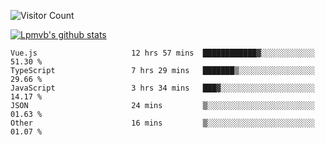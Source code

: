 ![Visitor Count](https://profile-counter.glitch.me/Lpmvb/count.svg)

[![Lpmvb's github stats](https://github-readme-stats.vercel.app/api?username=lpmvb&show_icons=true&title_color=fff&icon_color=79ff97&text_color=9f9f9f&bg_color=151515)](https://github.com/anuraghazra/github-readme-stats)

<!--
Here are some ideas to get you started:

- 🔭 I’m currently working on ...
- 🌱 I’m currently learning ...
- 👯 I’m looking to collaborate on ...
- 🤔 I’m looking for help with ...
- 💬 Ask me about ...
- 📫 How to reach me: ...
- 😄 Pronouns: ...
- ⚡ Fun fact: ...
-->

<!--START_SECTION:waka-->

```text
Vue.js                     12 hrs 57 mins  ████████████▓░░░░░░░░░░░░   51.30 %
TypeScript                 7 hrs 29 mins   ███████▒░░░░░░░░░░░░░░░░░   29.66 %
JavaScript                 3 hrs 34 mins   ███▓░░░░░░░░░░░░░░░░░░░░░   14.17 %
JSON                       24 mins         ▒░░░░░░░░░░░░░░░░░░░░░░░░   01.63 %
Other                      16 mins         ▒░░░░░░░░░░░░░░░░░░░░░░░░   01.07 %
```

<!--END_SECTION:waka-->
